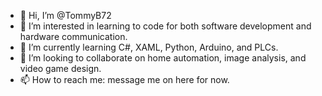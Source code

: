 - 👋 Hi, I’m @TommyB72
- 👀 I’m interested in learning to code for both software development and hardware communication.
- 🌱 I’m currently learning C#, XAML, Python, Arduino, and PLCs.
- 💞️ I’m looking to collaborate on home automation, image analysis, and video game design.
- 📫 How to reach me: message me on here for now.

<!---
TommyB72/TommyB72 is a ✨ special ✨ repository because its `README.md` (this file) appears on your GitHub profile.
You can click the Preview link to take a look at your changes.
--->
